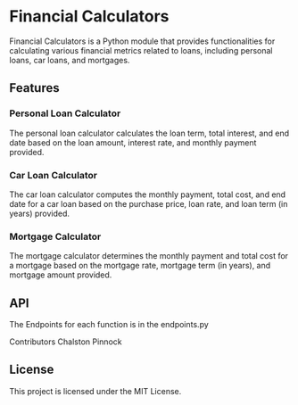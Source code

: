 # Financial Calculators

Financial Calculators is a Python module that provides functionalities for calculating various financial metrics related to loans, including personal loans, car loans, and mortgages.

## Features

### Personal Loan Calculator

The personal loan calculator calculates the loan term, total interest, and end date based on the loan amount, interest rate, and monthly payment provided.

### Car Loan Calculator

The car loan calculator computes the monthly payment, total cost, and end date for a car loan based on the purchase price, loan rate, and loan term (in years) provided.

### Mortgage Calculator

The mortgage calculator determines the monthly payment and total cost for a mortgage based on the mortgage rate, mortgage term (in years), and mortgage amount provided.



## API 

The Endpoints for each function is in the endpoints.py


Contributors
Chalston Pinnock

## License
This project is licensed under the MIT License.
